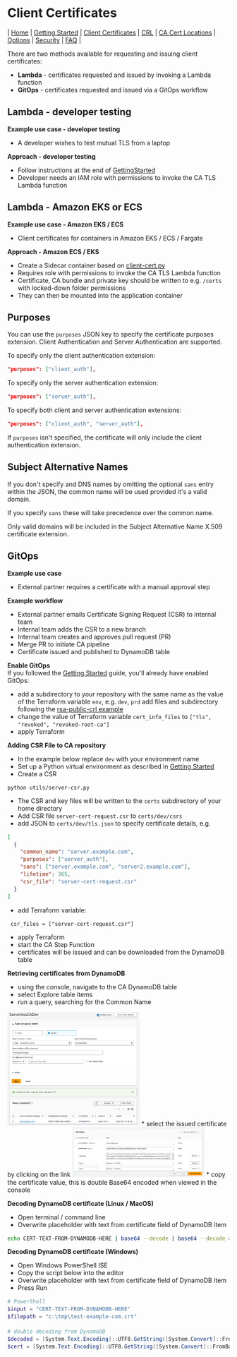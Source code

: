 # Client Certificates
| [Home](index.md) | [Getting Started](getting-started.md) | [Client Certificates](client-certificates.md) | [CRL](revocation.md) | [CA Cert Locations](locations.md) | [Options](options.md) | [Security](security.md) | [FAQ](faq.md) |  

There are two methods available for requesting and issuing client certificates:
* **Lambda** - certificates requested and issued by invoking a Lambda function
* **GitOps** - certificates requested and issued via a GitOps workflow

## Lambda - developer testing

**Example use case - developer testing**
* A developer wishes to test mutual TLS from a laptop

**Approach - developer testing**
* Follow instructions at the end of [GettingStarted](getting-started.md)
* Developer needs an IAM role with permissions to invoke the CA TLS Lambda function

## Lambda - Amazon EKS or ECS

**Example use case - Amazon EKS / ECS**
* Client certificates for containers in Amazon EKS / ECS / Fargate 

**Approach - Amazon ECS / EKS**
* Create a Sidecar container based on [client-cert.py](../utils/server-cert.py)
* Requires role with permissions to invoke the CA TLS Lambda function
* Certificate, CA bundle and private key should be written to e.g. `/certs` with locked-down folder permissions
* They can then be mounted into the application container

## Purposes
You can use the `purposes` JSON key to specify the certificate purposes extension. Client Authentication and Server Authentication are supported.

To specify only the client authentication extension:
```json
"purposes": ["client_auth"],
```
To specify only the server authentication extension:
```json
"purposes": ["server_auth"],
```
To specify both client and server authentication extensions:
```json
"purposes": ["client_auth", "server_auth"],
```
If `purposes` isn't specified, the certificate will only include the client authentication extension.

## Subject Alternative Names
If you don't specify and DNS names by omitting the optional `sans` entry within the JSON, the common name will be used provided it's a valid domain.

If you specify `sans` these will take precedence over the common name.

Only valid domains will be included in the Subject Alternative Name X.509 certificate extension.

## GitOps
**Example use case** 
* External partner requires a certificate with a manual approval step  

**Example workflow**
* External partner emails Certificate Signing Request (CSR) to internal team
* Internal team adds the CSR to a new branch
* Internal team creates and approves pull request (PR)
* Merge PR to initiate CA pipeline
* Certificate issued and published to DynamoDB table

**Enable GitOps**  
If you followed the [Getting Started](getting-started.md) guide, you'll already have enabled GitOps:
* add a subdirectory to your repository with the same name as the value of the Terraform variable `env`, e.g. `dev`, `prd`
add files and subdirectory following the [rsa-public-crl example](../examples/rsa-public-crl/README.md)
* change the value of Terraform variable `cert_info_files` to  `["tls", "revoked", "revoked-root-ca"]`
* apply Terraform

**Adding CSR File to CA repository**
* In the example below replace `dev` with your environment name
* Set up a Python virtual environment as described in [Getting Started](getting-started.md)
* Create a CSR
```
python utils/server-csr.py
```
* The CSR and key files will be written to the `certs` subdirectory of your home directory
* Add CSR file `server-cert-request.csr` to `certs/dev/csrs`
* add JSON to `certs/dev/tls.json` to specify certificate details, e.g.
```json
[
  {
    "common_name": "server.example.com",
    "purposes": ["server_auth"],
    "sans": ["server.example.com", "server2.example.com"],
    "lifetime": 365,
    "csr_file": "server-cert-request.csr"
  }
]
```
* add Terraform variable:
```
 csr_files = ["server-cert-request.csr"]
```
* apply Terraform
* start the CA Step Function
* certificates will be issued and can be downloaded from the DynamoDB table

**Retrieving certificates from DynamoDB**
* using the console, navigate to the CA DynamoDB table
* select Explore table items
* run a query, searching for the Common Name
<img src="images/dynamodb-test-server-cert.png" width="300">
* select the issued certificate by clicking on the link
<img src="images/dynamodb-test-server-cert-details.png" width="300">
* copy the certificate value, this is double Base64 encoded when viewed in the console

**Decoding DynamoDB certificate (Linux / MacOS)**
* Open terminal / command line
* Overwrite placeholder with text from certificate field of DynamoDB item
```bash
echo CERT-TEXT-FROM-DYNAMODB-HERE | base64 --decode | base64 --decode > test-example-com.pem
```

**Decoding DynamoDB certificate (Windows)**
* Open Windows PowerShell ISE
* Copy the script below into the editor
* Overwrite placeholder with text from certificate field of DynamoDB item
* Press Run
```PowerShell
# PowerShell
$input = "CERT-TEXT-FROM-DYNAMODB-HERE"
$filepath = "c:\tmp\test-example-com.crt"

# double decoding from DynamoDB
$decoded = [System.Text.Encoding]::UTF8.GetString([System.Convert]::FromBase64String($input))
$cert = [System.Text.Encoding]::UTF8.GetString([System.Convert]::FromBase64String($decoded)) | Out-File -FilePath $filepath
```